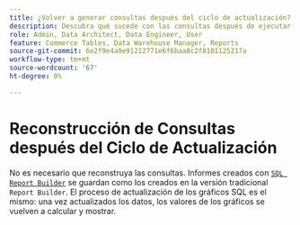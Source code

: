 ```yaml
---
title: ¿Volver a generar consultas después del ciclo de actualización?
description: Descubra qué sucede con las consultas después de ejecutar el ciclo de actualización.
role: Admin, Data Architect, Data Engineer, User
feature: Commerce Tables, Data Warehouse Manager, Reports
source-git-commit: 6e2f9e4a9e91212771e6f6baa8c2f8101125217a
workflow-type: tm+mt
source-wordcount: '67'
ht-degree: 0%

---
```


# Reconstrucción de Consultas después del Ciclo de Actualización

No es necesario que reconstruya las consultas. Informes creados con [`SQL Report Builder`](../dev-reports/sql-rpt-bldr.md) se guardan como los creados en la versión tradicional `Report Builder`. El proceso de actualización de los gráficos SQL es el mismo: una vez actualizados los datos, los valores de los gráficos se vuelven a calcular y mostrar.
